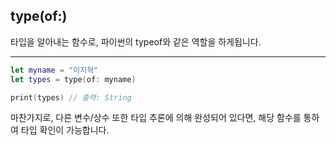 ## type(of:)

타입을 알아내는 함수로, 파이썬의 typeof와 같은 역할을 하게됩니다.

---

```swift
let myname = "이지혁"
let types = type(of: myname)

print(types) // 출력: String
```

마찬가지로, 다른 변수/상수 또한 타입 추론에 의해 완성되어 있다면, 해당 함수를 통하여 타입 확인이 가능합니다.
